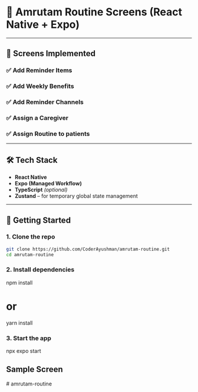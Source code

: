 # 🧴 Amrutam Routine Screens (React Native + Expo)


---

## 📱 Screens Implemented

### ✅ Add Reminder Items

### ✅ Add Weekly Benefits

### ✅ Add Reminder Channels

### ✅ Assign a Caregiver

### ✅ Assign Routine to patients  

---

## 🛠 Tech Stack

- **React Native**
- **Expo (Managed Workflow)**
- **TypeScript** *(optional)*
- **Zustand** – for temporary global state management


---

## 🚀 Getting Started

### 1. Clone the repo

 ```bash
 git clone https://github.com/CoderAyushman/amrutam-routine.git
 cd amrutam-routine
```
### 2. Install dependencies

npm install
# or
yarn install

### 3. Start the app

npx expo start

## Sample Screen
#   a m r u t a m - r o u t i n e  
 